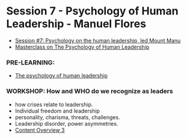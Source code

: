 # Session 7 - Psychology of Human Leadership - Manuel Flores

* [Session #7: Psychology on the human leadership, led Mount Manu](https://www.youtube.com/watch?v=FxJcs6QlfTg&list=PLusWL9gf0FIR0H9kyss3Dotwx7Mjr2p_h&index=7)
* [Masterclass on The Psychology of Human Leadership](https://docs.google.com/document/d/18GEmubW_Lco_fSCIIEzMq4WyMkCintKDRnOuji6plUc/edit)

### PRE-LEARNING:

- [The psychology of human leadership](https://drive.google.com/file/d/1oMPO0j19yxAHan9sB7mJBBQDmO1rkp3-/view?usp=sharing)

### WORKSHOP: How and WHO do we recognize as leaders

- how crises relate to leadership.
- Individual freedom and leadership
- personality, charisma, threats, challenges.
- Leadership disorder, power asymmetries.
- [Content Overview 3](https://docs.google.com/document/d/18GEmubW_Lco_fSCIIEzMq4WyMkCintKDRnOuji6plUc/edit)

